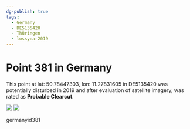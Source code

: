 ```yaml
---
dg-publish: true
tags:
  - Germany
  - DE5135420
  - Thüringen
  - lossyear2019
---
```


# Point 381 in Germany

This point at lat: 50.78447303, lon: 11.27831605 in DE5135420 was potentially disturbed in 2019 and after evaluation of satellite imagery, was rated as **Probable Clearcut**.

<div class='juxtapose' data-showcredits='false'>
<img src='https://baserow-backend-production20240528124524339000000001.s3.amazonaws.com/user_files/AvWMg0SsDD2PGmRZ7jCoFc7aXwyVv0NF_df0f49649f2586c27ad4df48e1e87f59c89ae9cf8ff5fefbbfe27dd475e7ffd9.png' data-label='July 2018' />
<img src='https://baserow-backend-production20240528124524339000000001.s3.amazonaws.com/user_files/JGiL1rGa9IMxrMWiyLvzTi0XsaFxWXSF_08b0b8ed0b5294099b15c161ceb120c87a3eb704f8d606c39a16ebd56c1a5de8.png' data-label='August 2022' />
</div>

germanyid381
